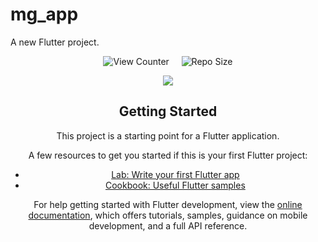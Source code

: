 

# mg_app

A new Flutter project.

<div align = center>

![View Counter](https://komarev.com/ghpvc/?username=mg-app&label=View%20Counter&color=red&style=flat) &nbsp; &nbsp; ![Repo Size](https://img.shields.io/github/repo-size/utkarsh-00007/mg_app?color=purple)

<p algin = "center"><a href="https://github.com/utkarsh-00007/readme-typing-svg"><img src="https://readme-typing-svg.herokuapp.com/?lines=It%20is%20a%20Chat%20App%20;It%20is%20made%20using%20Flutter%20and%20Dart%20;&font=Fira%20Code&left=true&width=440&height=45&color=DodgerBlue&vleft=true&size=22"></a>
</p>

## Getting Started

This project is a starting point for a Flutter application.

A few resources to get you started if this is your first Flutter project:

- [Lab: Write your first Flutter app](https://docs.flutter.dev/get-started/codelab)
- [Cookbook: Useful Flutter samples](https://docs.flutter.dev/cookbook)

For help getting started with Flutter development, view the
[online documentation](https://docs.flutter.dev/), which offers tutorials,
samples, guidance on mobile development, and a full API reference.
